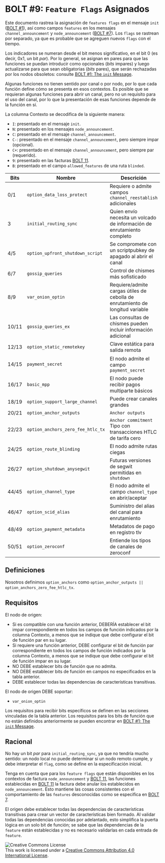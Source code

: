 # BOLT #9: `Feature Flags` Asignados

Este documento rastrea la asignación de `features flags` en el mensaje `init` ([BOLT #1](01-messaging.md)), así como campos `features` en los mensajes `channel_announcement` y `node_announcement` ([BOLT #7](07-routing-gossip.md)). Los `flags` se rastrean por separado, ya que es probable que se agreguen nuevos `flags` con el tiempo.

Los indicadores se numeran desde el bit menos significativo, en el bit 0 (es decir, 0x1, un bit _par_). Por lo general, se asignan en pares para que las funciones se puedan introducir como opcionales (_bits_ impares) y luego actualizarse para que sean obligatorias (_bits_ pares), que serán rechazadas por los nodos obsoletos: consulte [BOLT #1: The `init` Message]( 01-messaging.md#the-init-message).

Algunas funciones no tienen sentido por canal o por nodo, por lo que cada función define cómo se presenta en esos contextos. Es posible que se requieran algunas funciones para abrir un canal, pero no un requisito para el uso del canal, por lo que la presentación de esas funciones depende de la función en sí.

La columna Contexto se decodifica de la siguiente manera:

* `I`: presentado en el mensaje `init`.
* `N`: presentado en los mensajes `node_announcement`. 
* `C`: presentado en el mensaje `channel_announcement`.
* `C-`: presentado en el mensaje `channel_announcement`, pero siempre impar (opcional).
* `C+`: presentado en el mensaje `channel_announcement`, pero siempre par (requerido).
* `9`: presentado en las facturas [BOLT 11](11-payment-encoding.md).
* `B`: presentado en el campo `allowed_features` de una ruta `blinded`.

| Bits  | Nombre                            | Descrición                                                                     | Contexto | Dependencias              | Enlace                                                                |
|-------|-----------------------------------|--------------------------------------------------------------------------------|----------|---------------------------|-----------------------------------------------------------------------|
| 0/1   | `option_data_loss_protect`        | Requiere o admite campos `channel_reestablish` adicionales                     | IN       |                           | [BOLT #2][bolt02-retransmit]                                          |
| 3     | `initial_routing_sync`            | Quien envío necesita un volcado de información de enrutamiento completo        | I        |                           | [BOLT #7][bolt07-sync]                                                |
| 4/5   | `option_upfront_shutdown_script`  | Se compromete con un scriptpubkey de apagado al abrir el canal                 | IN       |                           | [BOLT #2][bolt02-open]                                                |
| 6/7   | `gossip_queries`                  | Control de chismes más sofisticado                                             | IN       |                           | [BOLT #7][bolt07-query]                                               |
| 8/9   | `var_onion_optin`                 | Requiere/admite cargas útiles de cebolla de enrutamiento de longitud variable  | IN9      |                           | [Routing Onion Specification][bolt04]                                 |
| 10/11 | `gossip_queries_ex`               | Las consultas de chismes pueden incluir información adicional                  | IN       | `gossip_queries`          | [BOLT #7][bolt07-query]                                               |
| 12/13 | `option_static_remotekey`         | Clave estática para salida remota                                              | IN       |                           | [BOLT #3](03-transactions.md)                                         |
| 14/15 | `payment_secret`                  | El nodo admite el campo `payment_secret`                                       | IN9      | `var_onion_optin`         | [Routing Onion Specification][bolt04]                                 |
| 16/17 | `basic_mpp`                       | El nodo puede recibir pagos multiparte básicos                                 | IN9      | `payment_secret`          | [BOLT #4][bolt04-mpp]                                                 |
| 18/19 | `option_support_large_channel`    | Puede crear canales grandes                                                    | IN       |                           | [BOLT #2](02-peer-protocol.md#the-open_channel-message)               |
| 20/21 | `option_anchor_outputs`           | `Anchor outputs`                                                               | IN       | `option_static_remotekey` | [BOLT #3](03-transactions.md)                                         |
| 22/23 | `option_anchors_zero_fee_htlc_tx` | `Anchor commitment` Tipo con transacciones HTLC de tarifa cero                 | IN       | `option_static_remotekey` | [BOLT #3][bolt03-htlc-tx], [lightning-dev][ml-sighash-single-harmful] |
| 24/25 | `option_route_blinding`           | El nodo admite rutas ciegas                                                    | IN9      | `var_onion_optin`         | [BOLT #4](bolt04-route-blinding)                                      |
| 26/27 | `option_shutdown_anysegwit`       | Futuras versiones de segwit permitidas en `shutdown`                           | IN       |                           | [BOLT #2][bolt02-shutdown]                                            |
| 44/45 | `option_channel_type`             | El nodo admite el campo `channel_type` en abrir/aceptar                        | IN       |                           | [BOLT #2](02-peer-protocol.md#the-open_channel-message)               |
| 46/47 | `option_scid_alias`               | Suministro del alias ​​del canal para enrutamiento                               | IN       |                           | [BOLT #2][bolt02-channel-ready]                                       |
| 48/49 | `option_payment_metadata`         | Metadatos de pago en registro tlv                                              | 9        |                           | [BOLT #11](11-payment-encoding.md#tagged-fields)                      |
| 50/51 | `option_zeroconf`                 | Entiende los tipos de canales de zeroconf                                      | IN       | `option_scid_alias`       | [BOLT #2][bolt02-channel-ready]                                       |

## Definiciones

Nosotros definimos `option_anchors` como `option_anchor_outputs || option_anchors_zero_fee_htlc_tx`.

## Requisitos

El nodo de origen:
  * Si es compatible con una función anterior, DEBERÍA establecer el bit impar correspondiente en todos los campos de función indicados por la columna Contexto, a menos que se indique que debe configurar el bit de función par en su lugar.
  * Si requiere una función anterior, DEBE configurar el bit de función par correspondiente en todos los campos de función indicados por la columna Contexto, a menos que se indique que debe configurar el bit de función impar en su lugar.
  * NO DEBE establecer bits de función que no admita.
  * NO DEBE establecer bits de función en campos no especificados en la tabla anterior.
  * DEBE establecer todas las dependencias de características transitivas.


El nodo de origen DEBE soportar:
  * `var_onion_optin`

Los requisitos para recibir bits específicos se definen en las secciones vinculadas de la tabla anterior.
Los requisitos para los bits de función que no están definidos anteriormente se pueden encontrar en [BOLT #1: The `init` Message](01-messaging.md#the-init-message).

## Racional

No hay un bit _par_ para `initial_routing_sync`, ya que no tendría mucho sentido: un nodo local no puede determinar si un nodo remoto cumple, y debe interpretar el `flag`, como se define en la especificación inicial.

Tenga en cuenta que para los `feature flags` que están disponibles en los contextos de factura `node_announcement` y [BOLT 11](11-payment-encoding.md), las funciones establecidas en [BOLT 11](11-payment-encoding.md) la factura debe anular los establecidos en `node_announcement`. Esto mantiene las cosas consistentes con el comportamiento de las `features` desconocidas como se especifica en [BOLT 7](07-routing-gossip.md#the-node_announcement-message).

El origen debe establecer todas las dependencias de características transitivas para crear un vector de características bien formado. Al validar todas las dependencias conocidas por adelantado, esto simplifica la puerta lógica en un solo bit de función; se sabe que las dependencias de la `feature` están establecidas y no es necesario validarlas en cada entrada de `feature`.

![Creative Commons License](https://i.creativecommons.org/l/by/4.0/88x31.png "License CC-BY")
<br>
This work is licensed under a [Creative Commons Attribution 4.0 International License](http://creativecommons.org/licenses/by/4.0/).

[bolt02-retransmit]: 02-peer-protocol.md#message-retransmission
[bolt02-open]: 02-peer-protocol.md#the-open_channel-message
[bolt03-htlc-tx]: 03-transactions.md#htlc-timeout-and-htlc-success-transactions
[bolt02-shutdown]: 02-peer-protocol.md#closing-initiation-shutdown
[bolt02-channel-ready]: 02-peer-protocol.md#the-channel_ready-message
[bolt04]: 04-onion-routing.md
[bolt07-sync]: 07-routing-gossip.md#initial-sync
[bolt07-query]: 07-routing-gossip.md#query-messages
[bolt04-mpp]: 04-onion-routing.md#basic-multi-part-payments
[bolt04-route-blinding]: 04-onion-routing.md#route-blinding
[ml-sighash-single-harmful]: https://lists.linuxfoundation.org/pipermail/lightning-dev/2020-September/002796.html
